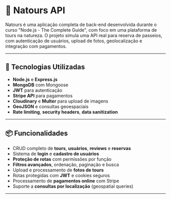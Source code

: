 # 🌿 Natours API

Natours é uma aplicação completa de back-end desenvolvida durante o curso "Node.js - The Complete Guide", com foco em uma plataforma de tours na natureza. O projeto simula uma API real para reserva de passeios, com autenticação de usuários, upload de fotos, geolocalização e integração com pagamentos.

---

## 🚀 Tecnologias Utilizadas

- **Node.js** e **Express.js**
- **MongoDB** com Mongoose
- **JWT** para autenticação
- **Stripe API** para pagamentos
- **Cloudinary** e **Multer** para upload de imagens
- **GeoJSON** e consultas geoespaciais
- **Rate limiting**, **security headers**, **data sanitization**

---

## 📦 Funcionalidades

- CRUD completo de **tours**, **usuários**, **reviews** e **reservas**
- Sistema de **login** e **cadastro de usuários**
- **Proteção de rotas** com permissões por função
- **Filtros avançados**, ordenação, paginação e busca
- Upload e processamento de **fotos de tours**
- Rotas protegidas com **JWT** e cookies seguros
- Processamento de **pagamentos online** com Stripe
- Suporte a **consultas por localização** (geospatial queries)

---
